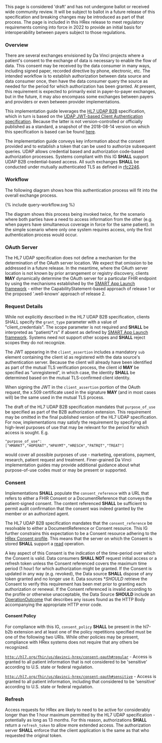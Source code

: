 <div class="stu-note">
This page is considered 'draft' and has not undergone ballot or received wide community review.  It will be subject to ballot in a future release of this specification and breaking changes may be introduced as part of that process.  The page is included in this HRex release to meet regulatory requirements coming into force in 2022 to provide an initial basis for interoperability between payers subject to those regulations.
</div>

### Overview

There are several exchanges envisioned by Da Vinci projects where a patient's consent to the exchange of data is necessary to enable the flow of data.  This consent may be received by the data consumer in many ways, including signed paper, recorded directive by phone, electronic, etc.  The intended workflow is to establish authorization between data source and data consumer once, then have the data consumer query the source as needed for the period for which authorization has been granted.  At present, this requirement is expected to primarily exist in payer-to-payer exchanges, but in the future, it may also encompass some exchanges between payers and providers or even between provider implementations.

This implementation guide leverages the [HL7 UDAP B2B]({{site.data.fhir.udap}}b2b.html) specification, which in turn is based on the [UDAP JWT-based Client Authentication specification](https://www.udap.org/udap-jwt-client-auth.html).  Because the latter is not version-controlled or officially published as a standard, a snapshot of the 2018-08-14 version on which this specification is based can be found [here](UDAP-JW-Client-Auth_2018-08-14.pdf).

The implementation guide conveys key information about the consent provided and to establish a token that can be used to authorize subsequent queries.  UDAP allows credential based and authorization code-based authorization processes.  Systems compliant with this IG **SHALL** support UDAP B2B credential-based access.  All such exchanges **SHALL** be conducted under mutually authenticated TLS as defined in [rfc2246](https://www.ietf.org/rfc/rfc2246.html#appendix-F.1.1).

### Workflow

The following diagram shows how this authentication process will fit into the overall exchange process.  

  {% include query-workflow.svg %}
  
The diagram shows this process being invoked twice, for the scenario where both parties have a need to access information from the other (e.g. when payers have simultaneous coverage in force for the same patient).  In the simple scenario where only one system requires access, only the first authentication process would occur.


### OAuth Server

The HL7 UDAP specification does not define a mechanism for the determination of the OAuth server location.  We expect that omission to be addressed in a future release.  In the meantime, where the OAuth server location is not known by prior arrangement or registry discovery, clients **MAY** dynamically determine the OAuth server for a particular FHIR endpoint by using the mechanisms established by the [SMART App Launch framework](http://hl7.org/fhir/smart-app-launch) - either the CapabilityStatement-based approach of release 1 or the proposed '.well-known' approach of release 2.

### Request Details

While not explicitly described in the HL7 UDAP B2B specification, clients SHALL specify the <code>grant_type</code> parameter with a value of "client_credentials".  The scope parameter is not required and **SHALL** be interpreted as "patient/*.rs" if absent as defined by [SMART App Launch framework](http://hl7.org/fhir/smart-app-launch/2021May/scopes-and-launch-context.html).  Systems need not support other scopes and **SHALL** reject scopes they do not recognize.

The JWT appearing in the <code>client_assertion</code> includes a mandatory <code>sub</code> element containing the client id as registered with the data source's authentication server.  Because the client will already have been identified as part of the mutual TLS verification process, the client id **MAY** be specified as "unregistered", in which case, the identity **SHALL** be determined based on the mutual TLS-confirmed client identity.  

When signing the JWT in the <code>client_assertion</code> portion of the OAuth request, the x.509 certificate used in the signature **MAY** (and in most cases will) be the same used in the mutual TLS process.

The draft of the HL7 UDAP B2B specification mandates that <code>purpose_of_use</code> be specified as part of the B2B authorization extension.  This requirement may be omitted in the final published version of the HL7 UDAP specification.  For now, implementations may satisfy the requirement by specifying all high-level purposes of use that may be relevant for the period for which access is sought.  E.g. 

<code>"purpose_of_use": ["HMARKT","HOPERAT","HPAYMT","HRESCH","PATRQT","TREAT"]</code>

would cover all possible purposes of use - marketing, operations, payment, research, patient request and treatment.  Finer-grained Da Vinci implementation guides may provide additional guidance about what purpose-of-use codes must or may be present or supported.

### Consent

Implementations **SHALL** populate the <code>consent_reference</code> with a URL that refers to either a FHIR Consent or a DocumentReference that conveys the patient-signed consent.  The content referenced **SHALL** be sufficient to permit audit confirmation that the consent was indeed granted by the member or an authorized agent.

The HL7 UDAP B2B specification mandates that the <code>consent_reference</code> be resolvable to either a DocumentReference or Consent resource.  This IG further constrains this expectation to be a Consent resource adhering to the [HRex Consent profile](StructureDefinition-hrex-consent.html).  This means that the server on which the Consent is stored **SHALL** support a [read]({{site.data.fhir.path}}http.html#read) operation.

A key aspect of this Consent is the indication of the time-period over which the Consent is valid.  Data consumers **SHALL NOT** request initial access or a refresh token unless the Consent referenced covers the maximum time period (1 hour) for which authorization might be granted.  If the Consent is updated in any way (e.g. revoked), the Data source **SHALL** dispose of any token granted and no longer use it.  Data sources **SHOULD* retrieve the Consent to verify this requirement has been met prior to granting each authorization or renewal.  If the Consent referenced is invalid according to the profile or otherwise unacceptable, the Data Source **SHOULD** include an [OperationOutcome]({{site.data.fhir.path}}operationoutcome.html) that describes any issues found as the HTTP Body accompanying the appropriate HTTP error code.

#### Consent Policy

For compliance with this IG, <code>consent_policy</code> **SHALL** be present in the hl7-b2b extension and at least one of the policy repetitions specified must be one of the following two URIs.  While other policies may be present, compliance with HRex systems does not require that any others be recognized.

<a name="regular"> </a>
<code>http://hl7.org/fhir/us/davinci-hrex/consent-oauth#regular</code> - Access is granted to all patient information that is not considered to be 'sensitive' according to U.S. state or federal regulation.

<a name="sensitive"> </a>
<code>http://hl7.org/fhir/us/davinci-hrex/consent-oauth#sensitive</code> - Access is granted to all patient information, including that considered to be 'sensitive' according to U.S. state or federal regulation.

### Refresh

Access requests for HRex are likely to need to be active for considerably longer than the 1 hour maximum permitted by the HL7 UDAP specification - potentially as long as 13 months.  For this reason, authorizations **SHALL** return a <code>refresh_token</code> to allow more extended access.  The authorization server **SHALL** enforce that the client application is the same as that who requested the original token.
